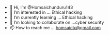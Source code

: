 - 👋 Hi, I’m @Homsaichunduru143
- 👀 I’m interested in ... Ethical hacking
- 🌱 I’m currently learning ... Ethical hacking
- 💞️ I’m looking to collaborate on ...cyber security
- 📫 How to reach me ...
homsaiclx@gmail.com
<!---
Homsaichunduru143/Homsaichunduru143 is a ✨ special ✨ repository because its `README.md` (this file) appears on your GitHub profile.
You can click the Preview link to take a look at your changes.
--->
